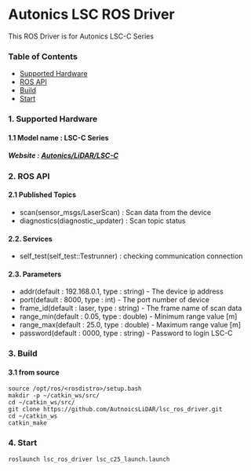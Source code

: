 # Autonics LSC ROS Driver
This ROS Driver is for Autonics LSC-C Series

### Table of Contents

- [Supported Hardware](#1-supported-hardware)
- [ROS API](#2-ros-api)
- [Build](#3-build)
- [Start](#4-start)


### 1. Supported Hardware
#### 1.1 Model name : LSC-C Series
#####   Website : [Autonics/LiDAR/LSC-C](https://www.autonics.com/series/3001018)


### 2. ROS API
#### 2.1 Published Topics
* scan(sensor_msgs/LaserScan) : Scan data from the device
* diagnostics(diagnostic_updater) : Scan topic status
#### 2.2. Services
* self_test(self_test::Testrunner) : checking communication connection
#### 2.3. Parameters
* addr(default : 192.168.0.1, type : string) - The device ip address
* port(default : 8000, type : int) - The port number of device
* frame_id(default : laser, type : string) - The frame name of scan data
* range_min(default : 0.05, type : double) - Minimum range value [m]
* range_max(default : 25.0, type : double) - Maximum range value [m]
* password(default : 0000, type : string) - Password to login LSC-C


### 3. Build
####   3.1 from source
    source /opt/ros/<rosdistro>/setup.bash
    makdir -p ~/catkin_ws/src/
    cd ~/catkin_ws/src/
    git clone https://github.com/AutnoicsLiDAR/lsc_ros_driver.git
    cd ~/catkin_ws
    catkin_make


### 4. Start
    roslaunch lsc_ros_driver lsc_c25_launch.launch
